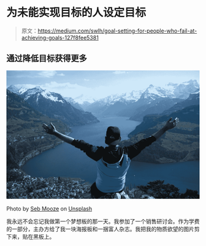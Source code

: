 # 为未能实现目标的人设定目标

> 原文：<https://medium.com/swlh/goal-setting-for-people-who-fail-at-achieving-goals-127f8fee5381>

## 通过降低目标获得更多

![](img/efe968f87d22bcbfd45fd901ddc5cb19.png)

Photo by [Seb Mooze](https://unsplash.com/@mrcalvert?utm_source=medium&utm_medium=referral) on [Unsplash](https://unsplash.com?utm_source=medium&utm_medium=referral)

我永远不会忘记我做第一个梦想板的那一天。我参加了一个销售研讨会。作为学费的一部分，主办方给了我一块海报板和一捆富人杂志。我把我的物质欲望的图片剪下来，贴在黑板上。